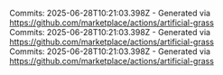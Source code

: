 Commits: 2025-06-28T10:21:03.398Z - Generated via https://github.com/marketplace/actions/artificial-grass
<br>
Commits: 2025-06-28T10:21:03.398Z - Generated via https://github.com/marketplace/actions/artificial-grass
<br>
Commits: 2025-06-28T10:21:03.398Z - Generated via https://github.com/marketplace/actions/artificial-grass
<br>
